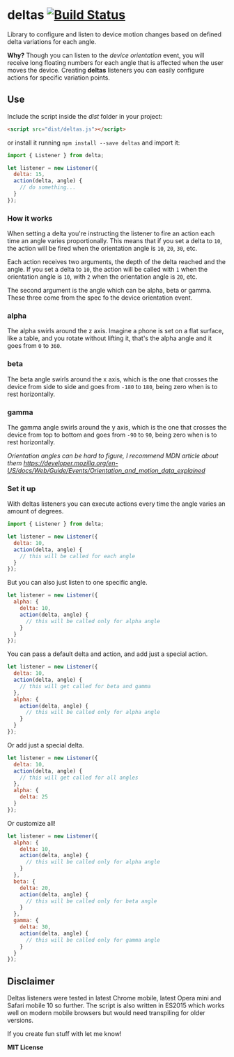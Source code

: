 # deltas [![Build Status](https://travis-ci.org/jeremenichelli/deltas.svg?branch=master)](https://travis-ci.org/jeremenichelli/deltas)

Library to configure and listen to device motion changes based on defined delta variations for each angle.

**Why?** Though you can listen to the _device orientation_ event, you will receive long floating numbers for each angle that is affected when the user moves the device. Creating **deltas** listeners you can easily configure actions for specific variation points.


## Use

Include the script inside the _dist_ folder in your project:

```html
<script src="dist/deltas.js"></script>
```

or install it running `npm install --save deltas` and import it:


```js
import { Listener } from delta;

let listener = new Listener({
  delta: 15,
  action(delta, angle) {
    // do something...
  }
});
```

### How it works

When setting a delta you're instructing the listener to fire an action each time an angle varies proportionally. This means that if you set a delta to `10`, the action will be fired when the orientation angle is `10`, `20`, `30`, etc.

Each action receives two arguments, the depth of the delta reached and the angle. If you set a delta to `10`, the action will be called with `1` when the orientation angle is `10`, with `2` when the orientation angle is `20`, etc.

The second argument is the angle which can be alpha, beta or gamma. These three come from the spec fo the device orientation event.

### alpha

The alpha swirls around the z axis. Imagine a phone is set on a flat surface, like a table, and you rotate without lifting it, that's the alpha angle and it goes from `0` to `360`.

### beta

The beta angle swirls around the x axis, which is the one that crosses the device from side to side and goes from `-180` to `180`, being zero when is to rest horizontally.

### gamma

The gamma angle swirls around the y axis, which is the one that crosses the device from top to bottom and goes from `-90` to `90`, being zero when is to rest horizontally.


_Orientation angles can be hard to figure, I recommend MDN article about them https://developer.mozilla.org/en-US/docs/Web/Guide/Events/Orientation_and_motion_data_explained_


### Set it up

With deltas listeners you can execute actions every time the angle varies an amount of degrees.

```js
import { Listener } from delta;

let listener = new Listener({
  delta: 10,
  action(delta, angle) {
    // this will be called for each angle
  }
});
```

But you can also just listen to one specific angle.

```js
let listener = new Listener({
  alpha: {
    delta: 10,
    action(delta, angle) {
      // this will be called only for alpha angle
    }
  }
});
```

You can pass a default delta and action, and add just a special action.

```js
let listener = new Listener({
  delta: 10,
  action(delta, angle) {
    // this will get called for beta and gamma
  },
  alpha: {
    action(delta, angle) {
      // this will be called only for alpha angle
    }
  }
});
```

Or add just a special delta.

```js
let listener = new Listener({
  delta: 10,
  action(delta, angle) {
    // this will get called for all angles
  },
  alpha: {
    delta: 25
  }
});
```

Or customize all!

```js
let listener = new Listener({
  alpha: {
    delta: 10,
    action(delta, angle) {
      // this will be called only for alpha angle
    }
  },
  beta: {
    delta: 20,
    action(delta, angle) {
      // this will be called only for beta angle
    }
  },
  gamma: {
    delta: 30,
    action(delta, angle) {
      // this will be called only for gamma angle
    }
  }
});
```


## Disclaimer

Deltas listeners were tested in latest Chrome mobile, latest Opera mini and Safari mobile 10 so further. The script is also written in ES2015 which works well on modern mobile browsers but would need transpiling for older versions.


If you create fun stuff with let me know!



**MIT License**
